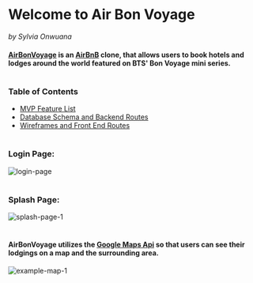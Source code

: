 # Welcome to Air Bon Voyage
*by Sylvia Onwuana*
#### [AirBonVoyage](https://air-bon-voyage.herokuapp.com) is an [AirBnB](https://www.airbnb.com/) clone, that allows users to book hotels and lodges around the world featured on BTS' Bon Voyage mini series.
#

### Table of Contents
* [MVP Feature List](https://github.com/sonwuana1/air-bon-voyage/wiki/MVP-Feature-List)
* [Database Schema and Backend Routes](https://github.com/sonwuana1/air-bon-voyage/wiki/Database-Schema-and-Backend-Routes)
* [Wireframes and Front End Routes](https://github.com/sonwuana1/air-bon-voyage/wiki/Wireframes-and-Front-End-Routes)
#


### Login Page:
![login-page](https://user-images.githubusercontent.com/69067446/125203239-7c7df500-e22c-11eb-9d73-44b46bf80e60.png)
#

### Splash Page:
![splash-page-1](https://user-images.githubusercontent.com/69067446/125203280-9f100e00-e22c-11eb-85d1-2daea5b66cb7.png)
#

#### AirBonVoyage utilizes the [Google Maps Api](https://developers.google.com/maps) so that users can see their lodgings on a map and the surrounding area.
![example-map-1](https://user-images.githubusercontent.com/69067446/125203305-b51dce80-e22c-11eb-9a50-3f2134d47686.png)
#

